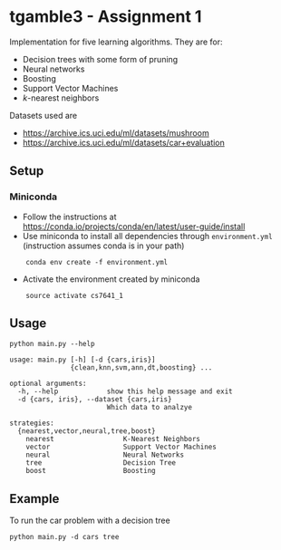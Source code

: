 # tgamble3 - Assignment 1

Implementation for five learning algorithms. They are for:

-   Decision trees with some form of pruning
-   Neural networks
-   Boosting
-   Support Vector Machines
-   *k*-nearest neighbors

Datasets used are
- https://archive.ics.uci.edu/ml/datasets/mushroom
- https://archive.ics.uci.edu/ml/datasets/car+evaluation


## Setup

### Miniconda

- Follow the instructions at https://conda.io/projects/conda/en/latest/user-guide/install
- Use miniconda to install all dependencies through `environment.yml` (instruction assumes conda is in your path)

```
    conda env create -f environment.yml
```

- Activate the environment created by miniconda

```
    source activate cs7641_1
```

## Usage

```
python main.py --help

usage: main.py [-h] [-d {cars,iris}]
               {clean,knn,svm,ann,dt,boosting} ...

optional arguments:
  -h, --help            show this help message and exit
  -d {cars, iris}, --dataset {cars,iris}
                        Which data to analzye

strategies:
  {nearest,vector,neural,tree,boost}
    nearest                 K-Nearest Neighbors
    vector                  Support Vector Machines
    neural                  Neural Networks
    tree                    Decision Tree
    boost                   Boosting

```


## Example

To run the car problem with a decision tree

```
python main.py -d cars tree
```
